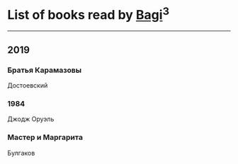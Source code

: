 # List of books read by [Bagi](http://vk.com/id336375377)<sup>3</sup>
---

## 2019

### Братья Карамазовы
Достоевский


### 1984
Джодж Оруэль


### Мастер и Маргарита
Булгаков



